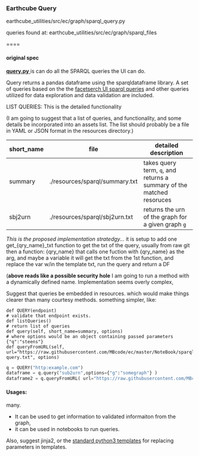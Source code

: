 ### Earthcube Query

earthcube_utilities/src/ec/graph/sparql_query.py

queries found at:
earthcube_utilities/src/ec/graph/sparql_files

====
#### original spec
<ins>**query.py** </ins> is can do all the SPARQL queries the UI can do.

Query returns a pandas dataframe using the sparqldataframe library. A set of queries based
on the the [facetserch UI sparql queries](https://github.com/earthcube/facetsearch/tree/master/client/src/sparql_blaze)
and other queries utilized for data exploration and data validation are included.

LIST QUERIES: This is the detailed functionality

(I am going to suggest that a list of queries, and functionality, and some details be incorporated into an assets
list. The list should probably be a file in YAML or JSON format in the resources directory.)

|  short_name | file | detailed description |
|-------------| ---- | ------ | 
| summary     | ./resources/sparql/summary.txt | takes query term, `q`, and returns a summary of the matched resoruces |
| sbj2urn     | ./resources/sparql/sbj2urn.txt  | returns the urn of the graph  for a given graph `g`   |

_This is the proposed implementation stratedgy..._ 
it is setup to add one get_{qry_name}\_txt  function to get the txt of the query, usually from raw git 
then a function: {qry_name} that calls one fuction with {qry_name} as the arg, and maybe a variable
it will get the txt from the 1st function, and replace the var w/in the template txt, run the query and return a DF

(**above  reads  like a possible security hole** I am going to run a method with a dynamically defined name.
Implementation seems overly complex, 

Suggest that queries be embedded in resources. which would make things clearer than many courtesy methods.
something simpler, like:

```
def QUERY(endpoint)
# validate that endpoint exists.
def listQueries() 
# return list of queries
def query(self, short_name=summary, options)
# where options would be an object containing passed parameters {"q":"steens"}
def queryFromURL(self, url="https://raw.githubusercontent.com/MBcode/ec/master/NoteBook/sparql-query.txt", options)
```

```python
q = QUERY("http:example.com")
dataframe = q.query("sub2urn",options={"g":"somegraph"} )
dataframe2 = q.queryFromURL( url="https://raw.githubusercontent.com/MBcode/ec/master/NoteBook/sparql-query.txt", options={"q":"steens"})

```

#### Usages:
many. 
* It can be used to get information to validated informaiton from the graph,
* it can be used in notebooks to run queries.

Also, suggest jinja2, or the [standard python3 templates](https://docs.python.org/3.4/library/string.html#template-strings) for replacing parameters in templates.
